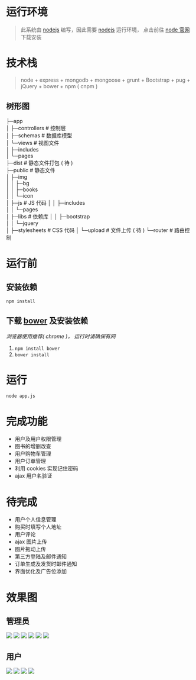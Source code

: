 # 运行环境
> 此系统由 [nodejs](https://nodejs.org/zh-cn/) 编写，因此需要 [nodejs](https://nodejs.org/zh-cn/) 运行环境，
点击前往 [node 官网](https://nodejs.org/zh-cn/)下载安装

# 技术栈

> node + express + mongodb + mongoose + grunt +
 Bootstrap + pug + jQuery + bower + npm ( cnpm )

## 树形图
 ├─app                       
│  ├─controllers    # 控制层            
│  ├─schemas    # 数据库模型       
│  └─views    # 视图文件          
│      ├─includes           
│      └─pages              
├─dist    # 静态文件打包 ( 待 )    
├─public    # 静态文件  
│  ├─img                    
│  │  ├─bg                  
│  │  ├─books               
│  │  └─icon                
│  ├─js    # JS 代码
│  │  ├─includes            
│  │  └─pages               
│  ├─libs    # 依赖库
│  │  ├─bootstrap           
│  │  └─jquery              
│  ├─stylesheets    # CSS 代码
│  └─upload    # 文件上传 ( 待 )
└─router    # 路由控制

# 运行前

## 安装依赖

```
npm install

```
## 下载 [bower](https://bower.io/) 及安装依赖

*浏览器使用推荐( chrome )， 运行时请确保有网*

1. ``` npm install bower ```
2. ``` bower install ```

# 运行

``` node app.js ```

# 完成功能

- 用户及用户权限管理
- 图书的增删改查
- 用户购物车管理
- 用户订单管理
- 利用 cookies 实现记住密码
- ajax 用户名验证

# 待完成

- 用户个人信息管理
- 购买时填写个人地址
- 用户评论
- ajax 图片上传
- 图片拖动上传
- 第三方登陆及邮件通知
- 订单生成及发货时邮件通知
- 界面优化及广告位添加


# 效果图
## 管理员
![](http://or3233yyd.bkt.clouddn.com//17-7-27/26683234.jpg)
![](http://or3233yyd.bkt.clouddn.com//17-7-27/19422495.jpg)
![](http://or3233yyd.bkt.clouddn.com//17-7-27/17571392.jpg)
![](http://or3233yyd.bkt.clouddn.com//17-7-27/72027887.jpg)
![](http://or3233yyd.bkt.clouddn.com//17-7-27/67553284.jpg)
![](http://or3233yyd.bkt.clouddn.com//17-7-27/59673855.jpg)

## 用户
![](http://or3233yyd.bkt.clouddn.com//17-7-27/84013787.jpg)
![](http://or3233yyd.bkt.clouddn.com//17-7-27/89663059.jpg)
![](http://or3233yyd.bkt.clouddn.com//17-7-27/71779588.jpg)
![](http://or3233yyd.bkt.clouddn.com//17-7-27/93087082.jpg)